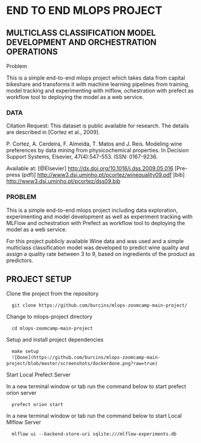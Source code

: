# END TO END MLOPS PROJECT
## MULTICLASS CLASSIFICATION MODEL DEVELOPMENT AND ORCHESTRATION OPERATIONS 

Problem

This is a simple end-to-end mlops project which takes data from capital bikeshare and transforms it with machine learning pipelines from training, model tracking and experimenting with mlflow, ochestration with prefect as workflow tool to deploying the model as a web service.

### DATA 
Citation Request:
  This dataset is public available for research. The details are described in [Cortez et al., 2009]. 

  P. Cortez, A. Cerdeira, F. Almeida, T. Matos and J. Reis. 
  Modeling wine preferences by data mining from physicochemical properties.
  In Decision Support Systems, Elsevier, 47(4):547-553. ISSN: 0167-9236.

  Available at: [@Elsevier] http://dx.doi.org/10.1016/j.dss.2009.05.016
                [Pre-press (pdf)] http://www3.dsi.uminho.pt/pcortez/winequality09.pdf
                [bib] http://www3.dsi.uminho.pt/pcortez/dss09.bib
           

### PROBLEM

This is a simple end-to-end mlops project including data exploration, experimenting and model development as well as experiment tracking with MLFlow and ochestration with Prefect as workflow tool to deploying the model as a web service.

For this project publicly available Wine data and was used and a simple multiclass classification model was developed to predict wine quality and assign a quality rate between 3 to 9, based on ingredients of the product as predictors. 


## PROJECT SETUP

Clone the project from the repository

      git clone https://github.com/burcins/mlops-zoomcamp-main-project/

Change to mlops-project directory

      cd mlops-zoomcamp-main-project

Setup and install project dependencies

      make setup
      ![Done](https://github.com/burcins/mlops-zoomcamp-main-project/blob/master/screenshots/dockerdone.png?raw=true)

Start Local Prefect Server

In a new terminal window or tab run the command below to start prefect orion server

      prefect orion start

In a new terminal window or tab run the command below to start Local Mlflow Server

      mlflow ui --backend-store-uri sqlite:///mlflow-experiments.db
      



